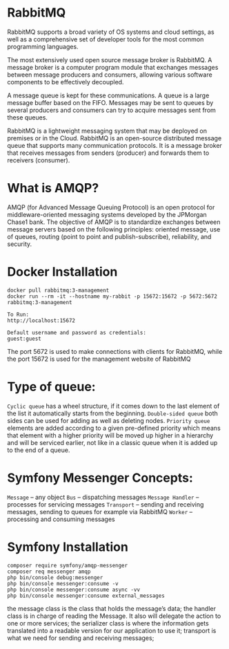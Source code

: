 # RabbitMQ
RabbitMQ supports a broad variety of OS systems and cloud settings, as well as a comprehensive set of developer tools for the most common programming languages.

The most extensively used open source message broker is RabbitMQ. A message broker is a computer program module that exchanges messages between message producers and consumers, allowing various software components to be effectively decoupled.

A message queue is kept for these communications. A queue is a large message buffer based on the FIFO. Messages may be sent to queues by several producers and consumers can try to acquire messages sent from these queues.

RabbitMQ is a lightweight messaging system that may be deployed on premises or in the Cloud. RabbitMQ is an open-source distributed message queue that supports many communication protocols. It is a message broker that receives messages from senders (producer) and forwards them to receivers (consumer).

# What is AMQP?  

AMQP (for Advanced Message Queuing Protocol) is an open protocol for middleware-oriented messaging systems developed by the JPMorgan Chase1 bank. The objective of AMQP is to standardize exchanges between message servers based on the following principles: oriented message, use of queues, routing (point to point and publish-subscribe), reliability, and security.

# Docker Installation
```
docker pull rabbitmq:3-management
docker run --rm -it --hostname my-rabbit -p 15672:15672 -p 5672:5672 rabbitmq:3-management

To Run:
http://localhost:15672

Default username and password as credentials:
guest:guest 

```

The port 5672 is used to make connections with clients for RabbitMQ, while the port 15672 is used for the management website of RabbitMQ

# Type of queue:

`Cyclic queue` has a wheel structure, if it comes down to the last element of the list it automatically starts from the beginning.
`Double-sided queue` both sides can be used for adding as well as deleting nodes.
`Priority queue` elements are added according to a given pre-defined priority which means that element with a higher priority will be moved up higher in a hierarchy and will be serviced earlier, not like in a classic queue when it is added up to the end of a queue.

# Symfony Messenger Concepts:

`Message` – any object
`Bus` – dispatching messages
`Message Handler` – processes for servicing messages
`Transport` – sending and receiving messages, sending to queues for example via RabbitMQ
`Worker` – processing and consuming messages

# Symfony Installation
```
composer require symfony/amqp-messenger
composer req messenger amqp
php bin/console debug:messenger
php bin/console messenger:consume -v
php bin/console messenger:consume async -vv
php bin/console messenger:consume external_messages 
```

the message class is the class that holds the message’s data;
the handler class is in charge of reading the Message. It also will delegate the action to one or more services;
the serializer class is where the information gets translated into a readable version for our application to use it;
transport is what we need for sending and receiving messages;